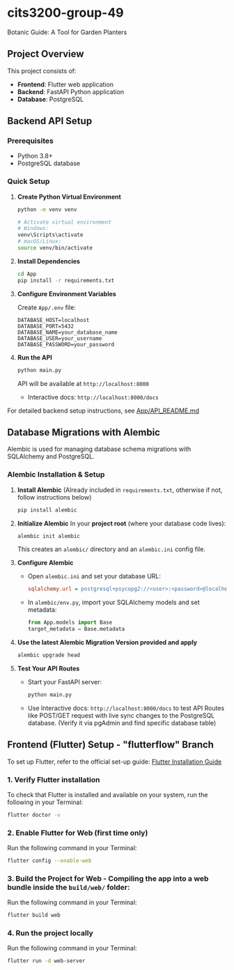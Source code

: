 # cits3200-group-49
Botanic Guide: A Tool for Garden Planters

## Project Overview

This project consists of:
- **Frontend**: Flutter web application
- **Backend**: FastAPI Python application
- **Database**: PostgreSQL

## Backend API Setup

### Prerequisites
- Python 3.8+
- PostgreSQL database

### Quick Setup

1. **Create Python Virtual Environment**
   ```bash
   python -m venv venv
   
   # Activate virtual environment
   # Windows:
   venv\Scripts\activate
   # macOS/Linux:
   source venv/bin/activate
   ```

2. **Install Dependencies**
   ```bash
   cd App
   pip install -r requirements.txt
   ```

3. **Configure Environment Variables**
   
   Create `App/.env` file:
   ```env
   DATABASE_HOST=localhost
   DATABASE_PORT=5432
   DATABASE_NAME=your_database_name
   DATABASE_USER=your_username
   DATABASE_PASSWORD=your_password
   ```

4. **Run the API**
   ```bash
   python main.py
   ```
   
   API will be available at `http://localhost:8000`
   - Interactive docs: `http://localhost:8000/docs`

For detailed backend setup instructions, see [App/API_README.md](App/API_README.md)

## Database Migrations with Alembic

Alembic is used for managing database schema migrations with SQLAlchemy and PostgreSQL.

### Alembic Installation & Setup

1. **Install Alembic**
   (Already included in `requirements.txt`, otherwise if not, follow instructions below)
   ```bash
   pip install alembic
   ```

2. **Initialize Alembic**
   In your **project root** (where your database code lives):
   ```bash
   alembic init alembic
   ```
   This creates an `alembic/` directory and an `alembic.ini` config file.

3. **Configure Alembic**
   - Open `alembic.ini` and set your database URL:
     ```ini
     sqlalchemy.url = postgresql+psycopg2://<user>:<password>@localhost:5434/<databasename>
     ```
   - In `alembic/env.py`, import your SQLAlchemy models and set metadata:
     ```python
     from App.models import Base  
     target_metadata = Base.metadata
     ```

4. **Use the latest Alembic Migration Version provided and apply**
   ```bash
   alembic upgrade head
   ```

5. **Test Your API Routes**
   - Start your FastAPI server:
     ```bash
     python main.py
     ```
   - Use Interactive docs: `http://localhost:8000/docs` to test API Routes like POST/GET request with live sync changes to the PostgreSQL database. (Verify it via pgAdmin and find specific database table)


## Frontend (Flutter) Setup - "flutterflow" Branch
To set up Flutter, refer to the official set-up guide:
[Flutter Installation Guide](https://docs.flutter.dev/get-started/quick)

### 1. Verify Flutter installation
To check that Flutter is installed and available on your system, run the following in your Terminal:
```bash
flutter doctor -v
```

### 2. Enable Flutter for Web (first time only)
Run the following command in your Terminal: 
```bash
flutter config --enable-web
```

### 3. Build the Project for Web - Compiling the app into a web bundle inside the `build/web/` folder:
Run the following command in your Terminal: 
```bash
flutter build web
```

### 4. Run the project locally
Run the following command in your Terminal: 
```bash
flutter run -d web-server
```
